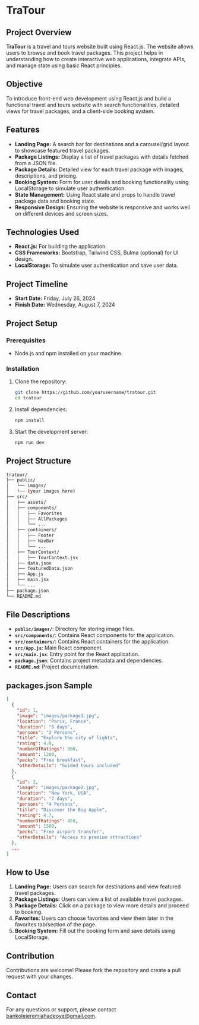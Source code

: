 # TraTour

## Project Overview
**TraTour** is a travel and tours website built using React.js. The website allows users to browse and book travel packages. This project helps in understanding how to create interactive web applications, integrate APIs, and manage state using basic React principles.

## Objective
To introduce front-end web development using React.js and build a functional travel and tours website with search functionalities, detailed views for travel packages, and a client-side booking system.

## Features
- **Landing Page:** A search bar for destinations and a carousel/grid layout to showcase featured travel packages.
- **Package Listings:** Display a list of travel packages with details fetched from a JSON file.
- **Package Details:** Detailed view for each travel package with images, descriptions, and pricing.
- **Booking System:** Form for user details and booking functionality using LocalStorage to simulate user authentication.
- **State Management:** Using React state and props to handle travel package data and booking state.
- **Responsive Design:** Ensuring the website is responsive and works well on different devices and screen sizes.

## Technologies Used
- **React.js:** For building the application.
- **CSS Frameworks:** Bootstrap, Tailwind CSS, Bulma (optional) for UI design.
- **LocalStorage:** To simulate user authentication and save user data.

## Project Timeline
- **Start Date:** Friday, July 26, 2024
- **Finish Date:** Wednesday, August 7, 2024

## Project Setup
### Prerequisites
- Node.js and npm installed on your machine.

### Installation
1. Clone the repository:
    ```bash
    git clone https://github.com/yourusername/tratour.git
    cd tratour
    ```

2. Install dependencies:
    ```bash
    npm install
    ```

3. Start the development server:
    ```bash
    npm run dev
    ```

## Project Structure
```bash
tratour/
├── public/
│   └── images/
│   └── (your images here)
├── src/
│   ├── assets/
│   ├── components/
│   │   ├── Favorites
│   │   ├── AllPackages
│   │   └── ...
│   ├── containers/
│   │   ├── Footer
│   │   ├── NavBar
│   │   └── ...
│   ├── TourContext/
│   │   ├── TourContext.jsx
│   ├── data.json
│   ├── featuredData.json
│   ├── App.js
│   ├── main.jsx
│   └── ...
├── package.json
└── README.md
```

## File Descriptions
- **`public/images/`**: Directory for storing image files.
- **`src/components/`**: Contains React components for the application.
- **`src/containers/`**: Contains React containers for the application.
- **`src/App.js`**: Main React component.
- **`src/main.jsx`**: Entry point for the React application.
- **`package.json`**: Contains project metadata and dependencies.
- **`README.md`**: Project documentation.

## packages.json Sample
```json
[
  {
    "id": 1,
    "image": "images/package1.jpg",
    "location": "Paris, France",
    "duration": "5 days",
    "persons": "2 Persons",
    "title": "Explore the city of lights",
    "rating": 4.8,
    "numberOfRatings": 300,
    "amount": 1200,
    "pecks": "Free breakfast",
    "otherDetails": "Guided tours included"
  },
  {
    "id": 2,
    "image": "images/package2.jpg",
    "location": "New York, USA",
    "duration": "7 days",
    "persons": "4 Persons",
    "title": "Discover the Big Apple",
    "rating": 4.7,
    "numberOfRatings": 450,
    "amount": 1500,
    "pecks": "Free airport transfer",
    "otherDetails": "Access to premium attractions"
  },
  ...
]
```

## How to Use
1. **Landing Page:** Users can search for destinations and view featured travel packages.
2. **Package Listings:** Users can view a list of available travel packages.
3. **Package Details:** Click on a package to view more details and proceed to booking.
4. **Favorites**: Users can choose favorites and view them later in the favorites tab/section of the page.
5. **Booking System:** Fill out the booking form and save details using LocalStorage.

## Contribution
Contributions are welcome! Please fork the repository and create a pull request with your changes.

## Contact
For any questions or support, please contact bankolejeremiahadeoye@gmail.com.

